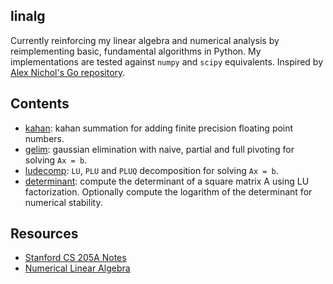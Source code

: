 ## linalg

Currently reinforcing my linear algebra and numerical analysis by reimplementing basic, fundamental algorithms in Python. My implementations are tested against `numpy` and `scipy` equivalents. Inspired by [Alex Nichol's Go repository](https://github.com/unixpickle/num-analysis).

## Contents

- [kahan](https://github.com/kevinzakka/linalg/tree/master/kahan): kahan summation for adding finite precision floating point numbers.
- [gelim](https://github.com/kevinzakka/linalg/tree/master/gelim): gaussian elimination with naive, partial and full pivoting for solving `Ax = b`.
- [ludecomp](https://github.com/kevinzakka/linalg/tree/master/ludecomp): `LU`, `PLU` and `PLUQ` decomposition for solving `Ax = b`.
- [determinant](https://github.com/kevinzakka/linalg/blob/master/ludecomp/determinant.py): compute the determinant of a square matrix A using LU factorization. Optionally compute the logarithm of the determinant for numerical stability.

## Resources

- [Stanford CS 205A Notes](https://graphics.stanford.edu/courses/cs205a-13-fall/assets/notes/cs205a_notes.pdf)
- [Numerical Linear Algebra](https://www.amazon.com/Numerical-Linear-Algebra-Lloyd-Trefethen/dp/0898713617)